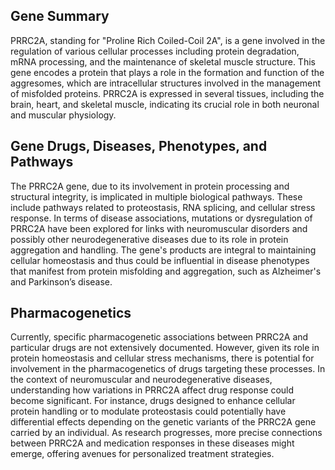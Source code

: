 ## Gene Summary
PRRC2A, standing for "Proline Rich Coiled-Coil 2A", is a gene involved in the regulation of various cellular processes including protein degradation, mRNA processing, and the maintenance of skeletal muscle structure. This gene encodes a protein that plays a role in the formation and function of the aggresomes, which are intracellular structures involved in the management of misfolded proteins. PRRC2A is expressed in several tissues, including the brain, heart, and skeletal muscle, indicating its crucial role in both neuronal and muscular physiology.

## Gene Drugs, Diseases, Phenotypes, and Pathways
The PRRC2A gene, due to its involvement in protein processing and structural integrity, is implicated in multiple biological pathways. These include pathways related to proteostasis, RNA splicing, and cellular stress response. In terms of disease associations, mutations or dysregulation of PRRC2A have been explored for links with neuromuscular disorders and possibly other neurodegenerative diseases due to its role in protein aggregation and handling. The gene's products are integral to maintaining cellular homeostasis and thus could be influential in disease phenotypes that manifest from protein misfolding and aggregation, such as Alzheimer's and Parkinson’s disease.

## Pharmacogenetics
Currently, specific pharmacogenetic associations between PRRC2A and particular drugs are not extensively documented. However, given its role in protein homeostasis and cellular stress mechanisms, there is potential for involvement in the pharmacogenetics of drugs targeting these processes. In the context of neuromuscular and neurodegenerative diseases, understanding how variations in PRRC2A affect drug response could become significant. For instance, drugs designed to enhance cellular protein handling or to modulate proteostasis could potentially have differential effects depending on the genetic variants of the PRRC2A gene carried by an individual. As research progresses, more precise connections between PRRC2A and medication responses in these diseases might emerge, offering avenues for personalized treatment strategies.